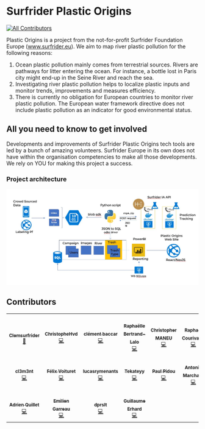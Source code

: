 # Surfrider Plastic Origins
<!-- ALL-CONTRIBUTORS-BADGE:START - Do not remove or modify this section -->
[![All Contributors](https://img.shields.io/badge/all_contributors-18-orange.svg?style=flat-square)](#contributors-)
<!-- ALL-CONTRIBUTORS-BADGE:END -->

Plastic Origins is a project from the not-for-profit Surfrider Foundation Europe (www.surfrider.eu). We aim to map river plastic pollution for the following reasons:

1. Ocean plastic pollution mainly comes from terrestrial sources. Rivers are pathways for litter entering the ocean. For instance, a bottle lost in Paris city might end-up in the Seine River and reach the sea.
2. Investigating river plastic pollution helps to localize plastic inputs and monitor trends, improvements and measures efficiency.
3. There is currently no obligation for European countries to monitor river plastic pollution. The European water framework directive does not include plastic pollution as an indicator for good environmental status.


## All you need to know to get involved

Developments and improvements of Surfrider Plastic Origins tech tools are led by a bunch of amazing volunteers. Surfrider Europe in its own does not have within the organisation competencies to make all those developments. We rely on YOU for making this project a success. 


### Project architecture

![Project architecture](/assets/project-architecture.JPG)

## Contributors

                   	                	              	                  	                      	                 
<!-- ALL-CONTRIBUTORS-LIST:START - Do not remove or modify this section -->
<!-- prettier-ignore-start -->
<!-- markdownlint-disable -->
<table>
  <tr>
    <td align="center"><a href="https://github.com/Clemsurfrider"><img src="https://avatars3.githubusercontent.com/u/61323067?v=4" width="100px;" alt=""/><br /><sub><b>Clemsurfrider</b></sub></a><br /><a href="#design-Clemsurfrider" title="Design">🎨</a></td>
    <td align="center"><a href="https://github.com/ChristopheHvd"><img src="https://avatars3.githubusercontent.com/u/1823079?v=4" width="100px;" alt=""/><br /><sub><b>ChristopheHvd</b></sub></a><br /><a href="https://github.com/surfriderfoundationeurope/The-Plastic-Origins-Project/commits?author=ChristopheHvd" title="Code">💻</a></td>
    <td align="center"><a href="https://github.com/clembac"><img src="https://avatars0.githubusercontent.com/u/11059568?v=4" width="100px;" alt=""/><br /><sub><b>clément baccar</b></sub></a><br /><a href="https://github.com/surfriderfoundationeurope/The-Plastic-Origins-Project/commits?author=clembac" title="Code">💻</a></td>
    <td align="center"><a href="https://www.linkedin.com/in/rapha%C3%ABlle-bertrand-lalo-185679b9/"><img src="https://avatars3.githubusercontent.com/u/22340670?v=4" width="100px;" alt=""/><br /><sub><b>Raphaëlle Bertrand-Lalo</b></sub></a><br /><a href="https://github.com/surfriderfoundationeurope/The-Plastic-Origins-Project/commits?author=bertrandlalo" title="Code">💻</a></td>
    <td align="center"><a href="http://www.maneu.fr"><img src="https://avatars2.githubusercontent.com/u/790974?v=4" width="100px;" alt=""/><br /><sub><b>Christopher MANEU</b></sub></a><br /><a href="https://github.com/surfriderfoundationeurope/The-Plastic-Origins-Project/commits?author=cmaneu" title="Code">💻</a></td>
    <td align="center"><a href="http://r.courivaud@gmail.com"><img src="https://avatars1.githubusercontent.com/u/20335094?v=4" width="100px;" alt=""/><br /><sub><b>Raphaël Courivaud</b></sub></a><br /><a href="https://github.com/surfriderfoundationeurope/The-Plastic-Origins-Project/commits?author=rcourivaud" title="Code">💻</a></td>
    <td align="center"><a href="https://github.com/charlesollion"><img src="https://avatars2.githubusercontent.com/u/10595147?v=4" width="100px;" alt=""/><br /><sub><b>charlesollion</b></sub></a><br /><a href="https://github.com/surfriderfoundationeurope/The-Plastic-Origins-Project/commits?author=charlesollion" title="Code">💻</a></td>
  </tr>
  <tr>
    <td align="center"><a href="https://github.com/cl3m3nt"><img src="https://avatars1.githubusercontent.com/u/8882133?v=4" width="100px;" alt=""/><br /><sub><b>cl3m3nt</b></sub></a><br /><a href="https://github.com/surfriderfoundationeurope/The-Plastic-Origins-Project/commits?author=cl3m3nt" title="Code">💻</a></td>
    <td align="center"><a href="http://felix.voituret.fr"><img src="https://avatars3.githubusercontent.com/u/250322?v=4" width="100px;" alt=""/><br /><sub><b>Félix Voituret</b></sub></a><br /><a href="https://github.com/surfriderfoundationeurope/The-Plastic-Origins-Project/commits?author=Faylixe" title="Code">💻</a></td>
    <td align="center"><a href="https://github.com/lucasrymenants"><img src="https://avatars2.githubusercontent.com/u/15192989?v=4" width="100px;" alt=""/><br /><sub><b>lucasrymenants</b></sub></a><br /><a href="https://github.com/surfriderfoundationeurope/The-Plastic-Origins-Project/commits?author=lucasrymenants" title="Code">💻</a></td>
    <td align="center"><a href="https://github.com/Vincent-Guiberteau"><img src="https://avatars3.githubusercontent.com/u/6638957?v=4" width="100px;" alt=""/><br /><sub><b>Tekateyy</b></sub></a><br /><a href="https://github.com/surfriderfoundationeurope/The-Plastic-Origins-Project/commits?author=Vincent-Guiberteau" title="Code">💻</a></td>
    <td align="center"><a href="http://www.paul-pidou.name"><img src="https://avatars1.githubusercontent.com/u/4563446?v=4" width="100px;" alt=""/><br /><sub><b>Paul Pidou</b></sub></a><br /><a href="https://github.com/surfriderfoundationeurope/The-Plastic-Origins-Project/commits?author=PaulPidou" title="Code">💻</a></td>
    <td align="center"><a href="https://github.com/AntoninMarchardDev"><img src="https://avatars2.githubusercontent.com/u/29677243?v=4" width="100px;" alt=""/><br /><sub><b>Antonin Marchard</b></sub></a><br /><a href="https://github.com/surfriderfoundationeurope/The-Plastic-Origins-Project/commits?author=AntoninMarchardDev" title="Code">💻</a></td>
    <td align="center"><a href="https://github.com/maximelemarchand"><img src="https://avatars2.githubusercontent.com/u/31620346?v=4" width="100px;" alt=""/><br /><sub><b>Maxime Lm</b></sub></a><br /><a href="#design-maximelemarchand" title="Design">🎨</a></td>
  </tr>
  <tr>
    <td align="center"><a href="https://github.com/aaadryyy"><img src="https://avatars3.githubusercontent.com/u/20040637?v=4" width="100px;" alt=""/><br /><sub><b>Adrien Quillet</b></sub></a><br /><a href="https://github.com/surfriderfoundationeurope/The-Plastic-Origins-Project/commits?author=aaadryyy" title="Code">💻</a></td>
    <td align="center"><a href="https://github.com/EmGarr"><img src="https://avatars1.githubusercontent.com/u/9768541?v=4" width="100px;" alt=""/><br /><sub><b>Emilien Garreau</b></sub></a><br /><a href="https://github.com/surfriderfoundationeurope/The-Plastic-Origins-Project/commits?author=EmGarr" title="Code">💻</a></td>
    <td align="center"><a href="https://github.com/dprslt"><img src="https://avatars1.githubusercontent.com/u/10012070?v=4" width="100px;" alt=""/><br /><sub><b>dprslt</b></sub></a><br /><a href="https://github.com/surfriderfoundationeurope/The-Plastic-Origins-Project/commits?author=dprslt" title="Code">💻</a></td>
    <td align="center"><a href="https://github.com/GuillaumeErhard"><img src="https://avatars0.githubusercontent.com/u/25333848?v=4" width="100px;" alt=""/><br /><sub><b>Guillaume Erhard</b></sub></a><br /><a href="https://github.com/surfriderfoundationeurope/The-Plastic-Origins-Project/commits?author=GuillaumeErhard" title="Code">💻</a></td>
  </tr>
</table>

<!-- markdownlint-enable -->
<!-- prettier-ignore-end -->
<!-- ALL-CONTRIBUTORS-LIST:END -->




